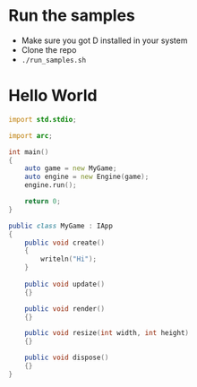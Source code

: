 # Run the samples

- Make sure you got D installed in your system
- Clone  the repo
- ``./run_samples.sh``

# Hello World

```D
import std.stdio;

import arc;

int main()
{
    auto game = new MyGame;
    auto engine = new Engine(game);
    engine.run();

    return 0;
}

public class MyGame : IApp
{
    public void create()
    {
        writeln("Hi");
    }
    
    public void update()
    {}

    public void render()
    {}

    public void resize(int width, int height)
    {}

    public void dispose()
    {}
}

```